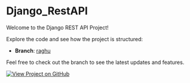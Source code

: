 # Django_RestAPI

Welcome to the Django REST API Project!

Explore the code and see how the project is structured:

- **Branch**: [raghu](https://github.com/9394113857/Django_RestAPI/tree/raghu)

Feel free to check out the branch to see the latest updates and features.

[![View Project on GitHub](https://img.shields.io/badge/Branch_raghu-blue?style=for-the-badge&logo=github)](https://github.com/9394113857/Django_RestAPI/tree/raghu)
